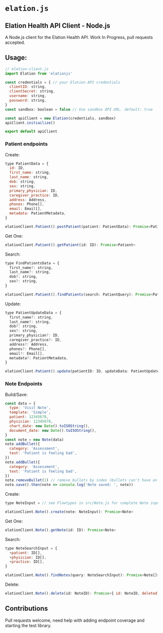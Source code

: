 # `elation.js`

## Elation Health API Client - Node.js

A Node.js client for the Elation Health API. Work In Progress, pull requests accepted.

## Usage:

```js
// elation-client.js
import Elation from 'elationjs'

const credentials = { // your Elation API credentials
  clientID: string,
  clientSecret: string,
  username: string,
  password: string,
}
const sandbox: boolean = false // Use sandbox API URL. default: true

const apiClient = new Elation(credentials, sandbox)
apiClient.initiailize()

export default apiClient
```

### Patient endpoints

Create:

```js
type PatientData = {
  id: ID,
  first_name: string,
  last_name: string,
  dob: string,
  sex: string,
  primary_physician: ID,
  caregiver_practice: ID,
  address: Address,
  phones: Phone[],
  email: Email[],
  metadata: PatientMetadata,
}

elationClient.Patient().postPatient(patient: PatientData): Promise<Patient>
```

Get One:

```js
elationClient.Patient().getPatient(id: ID): Promise<Patient>
```

Search:

```js
type FindPatientsData = {
  first_name?: string,
  last_name?: string,
  dob?: string,
  sex?: string,
}

elationClient.Patient().findPatients(search: PatientQuery): Promise<Patient[]>
```

Update:

```js
type PatientUpdateData = {
  first_name?: string,
  last_name?: string,
  dob?: string,
  sex?: string,
  primary_physician?: ID,
  caregiver_practice?: ID,
  address?: Address,
  phones?: Phone[],
  email?: Email[],
  metadata?: PatientMetadata,
}

elationClient.Patient().update(patientID: ID, updateData: PatientUpdateData): Promise<Patient[]>
```


### Note Endpoints

Build/Save: 

```js
const data = {
  type: 'Visit Note',
  template: 'Simple',
  patient: 12345678,
  physician: 12345678,
  chart_date: new Date().toISOString(),
  document_date: new Date().toISOString(),
}
const note = new Note(data)
note.addBullet({
  category: 'Assessment',
  text: 'Patient is feeling bad',
})
note.addBullet({
  category: 'Assessment',
  text: 'Patient is feeling bad',
})
note.removeBullet(1) // remove bullets by index (bullets can't have an ID field)
note.save().then(note => console.log('Note saved: ', note))
```

Create:

```js
type NoteInput = // see Flowtypes in src/Note.js for complete Note input type

elationClient.Note().create(note: NoteInput): Promise<Note>
```

Get One:

```js
elationClient.Note().getNote(id: ID): Promise<Note>
```

Search:

```js
type NoteSearchInput = {
  +patient: ID[],
  +physician: ID[],
  +practice: ID[],
}

elationClient.Note().findNotes(query: NoteSearchInput): Promise<Note[]>
```

Delete:

```js
elationClient.Note().delete(id: NoteID): Promise<{ id: NoteID, deleted: true }>
```

## Contributions

Pull requests welcome, need help with adding endpoint coverage and starting the test library.
